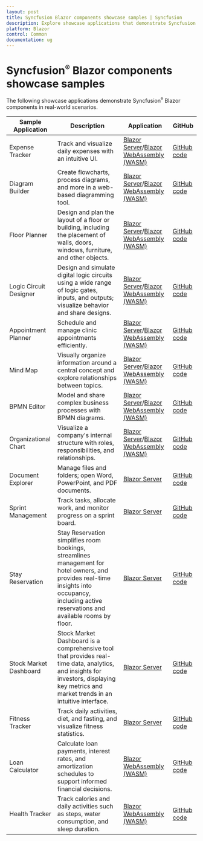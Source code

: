 ```yaml
---
layout: post
title: Syncfusion Blazor components showcase samples | Syncfusion
description: Explore showcase applications that demonstrate Syncfusion Blazor components for Blazor Server and Blazor WebAssembly (WASM).
platform: Blazor
control: Common
documentation: ug
---
```


# Syncfusion<sup style="font-size:70%">&reg;</sup> Blazor components showcase samples

The following showcase applications demonstrate Syncfusion<sup style="font-size:70%">&reg;</sup> Blazor components in real-world scenarios.

| Sample Application | Description | Application | GitHub |
| ------------- | ------------- | ------------- | ------------- |
| Expense Tracker | Track and visualize daily expenses with an intuitive UI. | [Blazor Server](https://blazor.syncfusion.com/showcase/expensetracker/)/[Blazor WebAssembly (WASM)](https://blazor.syncfusion.com/showcase/wasm/expensetracker/) | [GitHub code](https://github.com/syncfusion/blazor-showcase-expense-tracker) |
| Diagram Builder | Create flowcharts, process diagrams, and more in a web-based diagramming tool. | [Blazor Server](https://blazor.syncfusion.com/showcase/diagrambuilder/)/[Blazor WebAssembly (WASM)](https://blazor.syncfusion.com/showcase/wasm/diagrambuilder) | [GitHub code](https://github.com/syncfusion/blazor-showcase-diagram-builder) |
| Floor Planner | Design and plan the layout of a floor or building, including the placement of walls, doors, windows, furniture, and other objects. | [Blazor Server](https://blazor.syncfusion.com/showcase/floor-planner/)/[Blazor WebAssembly (WASM)](https://blazor.syncfusion.com/showcase/wasm/floor-planner/) | [GitHub code](https://github.com/syncfusion/blazor-showcase-floor-planner) |
| Logic Circuit Designer | Design and simulate digital logic circuits using a wide range of logic gates, inputs, and outputs; visualize behavior and share designs. | [Blazor Server](https://blazor.syncfusion.com/showcase/logic-circuit-designer/)/[Blazor WebAssembly (WASM)](https://blazor.syncfusion.com/showcase/wasm/logic-circuit-designer/) | [GitHub code](https://github.com/syncfusion/blazor-showcase-logic-circuit-designer) |
| Appointment Planner | Schedule and manage clinic appointments efficiently. | [Blazor Server](https://blazor.syncfusion.com/showcase/appointmentplanner/)/[Blazor WebAssembly (WASM)](https://blazor.syncfusion.com/showcase/wasm/appointment-planner/) | [GitHub code](https://github.com/syncfusion/blazor-showcase-appointment-planner) |
| Mind Map | Visually organize information around a central concept and explore relationships between topics. | [Blazor Server](https://blazor.syncfusion.com/showcase/mind-map/)/[Blazor WebAssembly (WASM)](https://blazor.syncfusion.com/showcase/wasm/mind-map/) | [GitHub code](https://github.com/syncfusion/blazor-showcase-mindmap) |
| BPMN Editor | Model and share complex business processes with BPMN diagrams. | [Blazor Server](https://blazor.syncfusion.com/showcase/bpmn-editor/)/[Blazor WebAssembly (WASM)](https://blazor.syncfusion.com/showcase/wasm/bpmn-editor/) | [GitHub code](https://github.com/syncfusion/blazor-showcase-bpmn-editor) |
| Organizational Chart | Visualize a company's internal structure with roles, responsibilities, and relationships. | [Blazor Server](https://blazor.syncfusion.com/showcase/organization-chart/)/[Blazor WebAssembly (WASM)](https://blazor.syncfusion.com/showcase/wasm/organization-chart/) | [GitHub code](https://github.com/syncfusion/blazor-showcase-organizational-chart) |
| Document Explorer | Manage files and folders; open Word, PowerPoint, and PDF documents. | [Blazor Server](https://blazor.syncfusion.com/showcase/documentexplorer/) | [GitHub code](https://github.com/syncfusion/blazor-showcase-document-explorer) |
| Sprint Management | Track tasks, allocate work, and monitor progress on a sprint board. | [Blazor Server](https://blazor.syncfusion.com/showcase/sprint-management/) | [GitHub code](https://github.com/syncfusion/blazor-showcase-sprint-management) |
| Stay Reservation | Stay Reservation simplifies room bookings, streamlines management for hotel owners, and provides real-time insights into occupancy, including active reservations and available rooms by floor. | [Blazor Server](https://blazor.syncfusion.com/showcase/stay-reservation) | [GitHub code](https://github.com/syncfusion/blazor-showcase-stay-reservation) |
| Stock Market Dashboard | Stock Market Dashboard is a comprehensive tool that provides real-time data, analytics, and insights for investors, displaying key metrics and market trends in an intuitive interface. | [Blazor Server](https://blazor.syncfusion.com/showcase/stockmarket-dashboard/) | [GitHub code](https://github.com/syncfusion/blazor-showcase-stockmarket-dashboard) |
| Fitness Tracker | Track daily activities, diet, and fasting, and visualize fitness statistics. | [Blazor Server](https://blazor.syncfusion.com/showcase/fitness-tracker/) | [GitHub code](https://github.com/syncfusion/blazor-showcase-fitness-tracker) |
| Loan Calculator | Calculate loan payments, interest rates, and amortization schedules to support informed financial decisions. | [Blazor WebAssembly (WASM)](https://blazor.syncfusion.com/showcase/wasm/loan-calculator/) | [GitHub code](https://github.com/syncfusion/blazor-showcase-loan-calculator) |
| Health Tracker | Track calories and daily activities such as steps, water consumption, and sleep duration. | [Blazor WebAssembly (WASM)](https://blazor.syncfusion.com/showcase/wasm/health-tracker/) | [GitHub code](https://github.com/syncfusion/blazor-showcase-healthtracker) |
